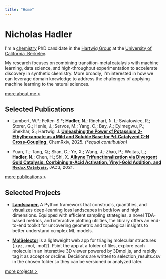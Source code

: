 ```yaml
---
title: "Home" 
---
```


<h1>Nicholas Hadler</h1>

I'm a [chemistry](https://chemistry.berkeley.edu/chem) PhD candidate in the [Hartwig Group](https://hartwig.cchem.berkeley.edu/) at the [University of California, Berkeley](https://www.berkeley.edu/).

My research focuses on combining transition-metal catalysis with machine learning, data science, and high-throughput experimentation to accelerate discovery in synthetic chemistry. More broadly, I'm interested in how we can leverage domain knowledge to address the challenges of applying machine learning to the natural sciences.

<div class="more">
	<a href="about-me/">more about me ></a>
</div>

## Selected Publications

- Lambert, W.\*; Felten, S.\*; **Hadler, N.**; Rinehart, N. I.; Swiatowiec, R.; Storer, G.; Henle, J.; Servos, M.; Yang, C.; Bay, A.; Eyimegwu, P.; Shekhar, S.; Hartwig, J. **[Unleashing the Power of Potassium 2-Ethylhexanoate as a Mild and Soluble Base for Pd-Catalyzed C-N Cross-Coupling.](https://doi.org/10.26434/chemrxiv-2025-59c10)** ChemRxiv, 2025. *(\*equal contribution)*


- Yuan, T.; Tang, Q.; Shan, C.; Ye, X.; Wang, J.; Zhao, P.; Wojtas, L.; **Hadler, N.**; Chen, H.; Shi, X. **[Alkyne Trifunctionalization via Divergent Gold Catalysis: Combining π-Acid Activation, Vinyl-Gold Addition, and Redox Catalysis.](https://doi.org/10.1021/jacs.1c01811)** JACS, 2021.

<div class="more">
	<a href="publications/">more publications ></a>
</div>

## Selected Projects

- **[Landscaper.](https://github.com/Vis4SciML/Landscaper)** A Python framework that constructs, quantifies, and visualizes deep-learning loss landscapes in both low and high dimensions. Equipped with efficient sampling strategies, a novel TDA-based metrics, and interactive plotting utilities, the library offers an end-to-end toolkit for uncovering geometric and topological insights to better understand complex ML models.

- **[MolSelector](https://github.com/nhadler/MolSelector)** is a lightweight web app for triaging molecular structures (.xyz, .mol, .mol2). Point the app at a folder of files, explore each molecule in an interactive 3D viewer powered by 3Dmol.js, and rapidly tag it as accept or decline. Decisions are written to selection_results.csv in the chosen folder so they can be versioned or analyzed later.

<div class="more">
	<a href="projects/">more projects ></a>
</div>